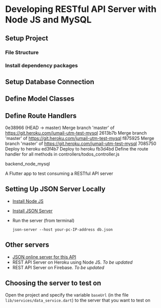# Developing RESTful API Server with Node JS and MySQL

## Setup Project

### File Structure

### Install dependency packages

## Setup Database Connection

## Define Model Classes

## Define Route Handlers

0e38966 (HEAD -> master) Merge branch 'master' of https://git.heroku.com/jumail-utm-test-mysql
2613b7b Merge branch 'master' of https://git.heroku.com/jumail-utm-test-mysql
f875925 Merge branch 'master' of https://git.heroku.com/jumail-utm-test-mysql
7085750 Deploy to heroku
ed3f4b7 Deploy to heroku
fb3d4bd Define the route handler for all methods in controllers/todos_controller.js

backend_node_mysql

A Flutter app to test consuming a RESTful API server

## Setting Up JSON Server Locally

- [Install Node JS](https://nodejs.org/en/download)
- [Install JSON Server](https://github.com/typicode/json-server)
- Run the server (from terminal)

  `json-server --host your-pc-IP-address db.json`

## Other servers

- [JSON online server for this API](https://my-json-server.typicode.com/jumail-utm/flutter_todo_rest)
- REST API Server on Heroku using Node JS. _To be updated_
- REST API Server on Firebase. _To be updated_

## Choosing the server to test on

Open the project and specify the variable `baseUrl` (in the file `lib/services/data_service.dart`) to the server that you want to test on
